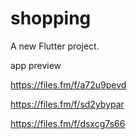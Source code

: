# shopping

A new Flutter project.

app preview 

https://files.fm/f/a72u9pevd

https://files.fm/f/sd2ybypar

https://files.fm/f/dsxcg7s66
